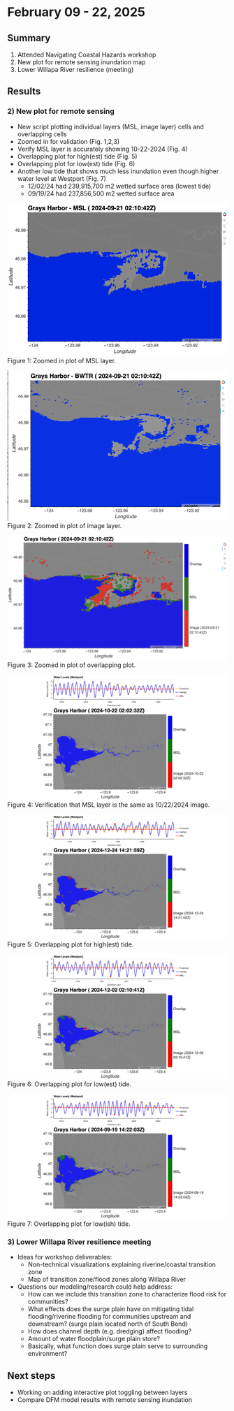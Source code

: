 # February 09 - 22, 2025

## Summary
1) Attended Navigating Coastal Hazards workshop
2) New plot for remote sensing inundation map
3) Lower Willapa River resilience (meeting)

## Results
### 2) New plot for remote sensing
- New script plotting individual layers (MSL, image layer) cells and overlapping cells
- Zoomed in for validation (Fig. 1,2,3)
- Verify MSL layer is accurately showing 10-22-2024 (Fig. 4)
- Overlapping plot for high(est) tide (Fig. 5)
- Overlapping plot for low(est) tide (Fig. 6)
- Another low tide that shows much less inundation even though higher water level at Westport (Fig. 7)
	- 12/02/24 had 239,915,700 m2 wetted surface area (lowest tide)
	- 09/19/24 had 237,856,500 m2 wetted surface area

![MSLZoomed](../Figures/022025meeting/msl_zoomed.png)<br>
Figure 1: Zoomed in plot of MSL layer.

![ImageZoomed](../Figures/022025meeting/bwtr_zoomed.png)<br>
Figure 2: Zoomed in plot of image layer.

![OverlappedZoomed](../Figures/022025meeting/combined_zoomed.png)<br>
Figure 3: Zoomed in plot of overlapping plot.

![CombinedVerify](../Figures/022025meeting/combined_verify.png)<br>
Figure 4: Verification that MSL layer is the same as 10/22/2024 image.

![HighTide](../Figures/022025meeting/combined_122424.png)<br>
Figure 5: Overlapping plot for high(est) tide.

![LowTide](../Figures/022025meeting/combined_120224.png)<br>
Figure 6: Overlapping plot for low(est) tide.

![RegularLowTide](../Figures/022025meeting/combined_091924.png)<br>
Figure 7: Overlapping plot for low(ish) tide.


### 3) Lower Willapa River resilience meeting
- Ideas for workshop deliverables:
	- Non-technical visualizations explaining riverine/coastal transition zone
	- Map of transition zone/flood zones along Willapa River
- Questions our modeling/research could help address:
	- How can we include this transition zone to characterize flood risk for communities?
	- What effects does the surge plain have on mitigating tidal flooding/riverine flooding for communities upstream and downstream? (surge plain located north of South Bend)
	- How does channel depth (e.g. dredging) affect flooding?
	- Amount of water floodplain/surge plain store?
	- Basically, what function does surge plain serve to surrounding environment?


## Next steps
- Working on adding interactive plot toggling between layers
- Compare DFM model results with remote sensing inundation